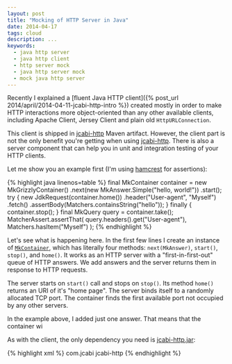```yaml
---
layout: post
title: "Mocking of HTTP Server in Java"
date: 2014-04-17
tags: cloud
description: ...
keywords:
  - java http server
  - java http client
  - http server mock
  - java http server mock
  - mock java http server
---
```


Recently I explained a
[fluent Java HTTP client]({% post_url 2014/april/2014-04-11-jcabi-http-intro %})
created mostly in order to make HTTP interactions
more object-oriented than any other available clients,
including Apache Client, Jersey Client and plain old
`HttpURLConnection`.

This client is shipped in [jcabi-http](http://http.jcabi.com)
Maven artifact. However, the client part is not the only benefit
you're getting when using [jcabi-http](http://http.jcabi.com). There
is also a server component that can help you in unit and integration
testing of your HTTP clients.

Let me show you an example first (I'm using
[hamcrest](http://www.hamcrest.org) for assertions):

{% highlight java linenos=table %}
final MkContainer container = new MkGrizzlyContainer()
  .next(new MkAnswer.Simple("hello, world!"))
  .start();
try {
  new JdkRequest(container.home())
    .header("User-agent", "Myself")
    .fetch()
    .assertBody(Matchers.containsString("hello"));
} finally {
  container.stop();
}
final MkQuery query = container.take();
MatcherAssert.assertThat(
  query.headers().get("User-agent"),
  Matchers.hasItem("Myself")
);
{% endhighlight %}

Let's see what is happening here. In the first few lines I
create an instance of [`MkContainer`](...), which has literally four
methods: `next(MkAnswer)`, `start()`, `stop()`, and `home()`. It works
as an HTTP server with a "first-in-first-out" queue
of HTTP answers. We add answers
and the server returns them in response to HTTP requests.

The server starts on `start()` call and stops on `stop()`. Its
method `home()` returns an URI of it's "home page". The server
binds itself to a randomly allocated TCP port. The container
finds the first available port not occupied by any other servers.

In the example above, I added just one answer. That means that
the container wi

As with the client, the only dependency you need is
[jcabi-http.jar](`http://repo1.maven.org/maven2/com/jcabi/jcabi-http`):

{% highlight xml %}
<dependency>
  <groupId>com.jcabi</groupId>
  <artifactId>jcabi-http</artifactId>
  <version><!-- check http://http.jcabi.com --></version>
</dependency>
{% endhighlight %}
